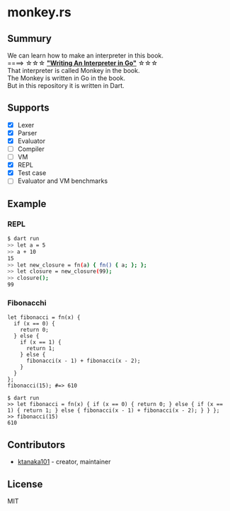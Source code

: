 # monkey.rs

## Summury

We can learn how to make an interpreter in this book.  
====> ☆☆☆ **["Writing An Interpreter in Go"](https://interpreterbook.com/)** ☆☆☆  
That interpreter is called Monkey in the book.  
The Monkey is written in Go in the book.  
But in this repository it is written in Dart.

## Supports

- [x] Lexer
- [x] Parser
- [x] Evaluator
- [ ] Compiler
- [ ] VM
- [x] REPL
- [x] Test case
- [ ] Evaluator and VM benchmarks

## Example

### REPL

```sh
$ dart run
>> let a = 5
>> a + 10
15
>> let new_closure = fn(a) { fn() { a; }; };
>> let closure = new_closure(99);
>> closure();
99
```

### Fibonacchi

```monkey
let fibonacci = fn(x) {
  if (x == 0) {
    return 0;
  } else {
    if (x == 1) {
      return 1;
    } else {
      fibonacci(x - 1) + fibonacci(x - 2);
    } 
  }
};
fibonacci(15); #=> 610
```

```
$ dart run
>> let fibonacci = fn(x) { if (x == 0) { return 0; } else { if (x == 1) { return 1; } else { fibonacci(x - 1) + fibonacci(x - 2); } } };
>> fibonacci(15)
610
```

## Contributors

- [ktanaka101](https://github.com/ktanaka101) - creator, maintainer

## License

MIT
